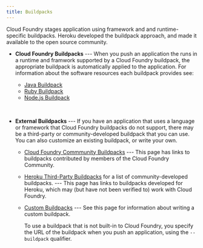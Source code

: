 ```yaml
---
title: Buildpacks
---
```


Cloud Foundry stages application using framework and and runtime-specific buildpacks. Heroku developed the buildpack approach, and made it available to the open source community.


* **Cloud Foundry Buildpacks** ---  When you push an application the runs in a runtime and framwork supported by a Cloud Foundry buildpack, the appropriate buildpack is automatically applied to the application.  For information about the software resources each buildpack provides see:

     * [Java Buildpack](/docs/using/deploying-apps/java-buildpack.html)
     * [Ruby Buildpack](/ruby-buildpack.html)
     * [Node.js Buildpack](/docs/using/deploying-apps/node-buildpack.html)

<br>

* **External Buildpacks** --- If you have an application that uses a language or framework that Cloud Foundry buildpacks do not support, there may be a third-party or community-developed buildpack that you can use. You can also customize an existing buildpack, or write your own.

    * [Cloud Foundry Commmunity Buildpacks](https://github.com/cloudfoundry-community/cf-docs-contrib/wiki/Buildpacks) --- This page has links to buildpacks contributed by members of the Cloud Foundry Community.

    * [Heroku Third-Party Buildpacks](https://devcenter.heroku.com/articles/third-party-buildpacks) for a list of community-developed buildpacks. --- This page has links to buildpacks developed for Heroku, which may (but have not been verified to) work with Cloud Foundry.
    * [Custom Buildpacks](/docs/using/deploying-apps/custom-buildpacks.html) --- See this page for information about writing a custom buildpack.


      To use a buildpack that is not built-in to Cloud Foundry, you specify the URL of the buildpack when you push an application, using the `--buildpack` qualifier.







